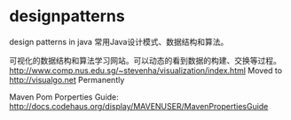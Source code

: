 designpatterns
==============

design patterns in java
常用Java设计模式、数据结构和算法。

可视化的数据结构和算法学习网站。可以动态的看到数据的构建、交换等过程。
http://www.comp.nus.edu.sg/~stevenha/visualization/index.html
Moved to 
http://visualgo.net
Permanently

Maven Pom Porperties Guide: http://docs.codehaus.org/display/MAVENUSER/MavenPropertiesGuide
